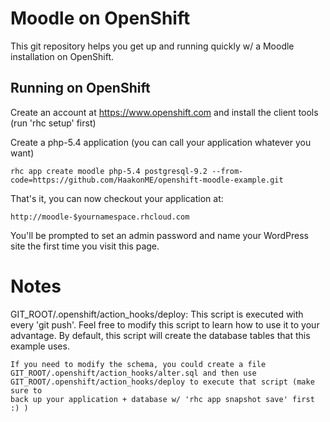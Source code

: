 Moodle on OpenShift
===================

This git repository helps you get up and running quickly w/ a Moodle installation on OpenShift.  

Running on OpenShift
----------------------------

Create an account at https://www.openshift.com and install the client tools (run 'rhc setup' first)

Create a php-5.4 application (you can call your application whatever you want)

	rhc app create moodle php-5.4 postgresql-9.2 --from-code=https://github.com/HaakonME/openshift-moodle-example.git
That's it, you can now checkout your application at:

    http://moodle-$yournamespace.rhcloud.com

You'll be prompted to set an admin password and name your WordPress site the first time you visit this
page.

Notes
=====

GIT_ROOT/.openshift/action_hooks/deploy:
    This script is executed with every 'git push'.  Feel free to modify this script
    to learn how to use it to your advantage.  By default, this script will create
    the database tables that this example uses.

    If you need to modify the schema, you could create a file
    GIT_ROOT/.openshift/action_hooks/alter.sql and then use
    GIT_ROOT/.openshift/action_hooks/deploy to execute that script (make sure to
    back up your application + database w/ 'rhc app snapshot save' first :) )
